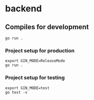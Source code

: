 # backend


## Compiles for development
```
go run .
```

### Project setup for production
```
export GIN_MODE=ReleaseMode   
go run .
```
### Project setup for testing
```
export GIN_MODE=test   
go test -v
```
